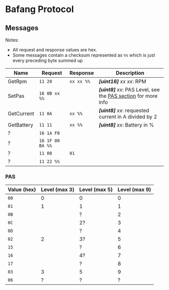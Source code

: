 # Bafang Protocol

## Messages

Notes:

- All request and response values are hex.
- Some messages contain a checksum represented as `%%` which is just every preceding byte summed up

| Name       | Request          | Response   | Description                                                            |
|------------|------------------|------------|------------------------------------------------------------------------|
| GetRpm     | `11 20`          | `xx xx %%` | ***[uint16]** xx xx*: RPM                                              |
| SetPas     | `16 0B xx %%`    |            | ***[uint8]** xx*: PAS Level, see the [PAS section](#PAS) for more info | 
| GetCurrent | `11 0A`          | `xx %%`    | ***[uint8]** xx*: requested current in A divided by 2                  |
| GetBattery | `11 11`          | `xx %%`    | ***[uint8]** xx*: Battery in %                                         |
| ?          | `16 1A F0`       |            |                                                                        |
| ?          | `16 1F 00 BA %%` |            |
| ?          | `11 08`          | `01`       |                                                                        |
| ?          | `11 22 %%`       |            |

### PAS

| Value (hex) | Level (max 3) | Level (max 5) | Level (max 9) |
|-------------|---------------|---------------|---------------|
| `00`        | 0             | 0             | 0             |
| `01`        | 1             | 1             | 1             |
| `0B`        |               | ?             | 2             |
| `0C`        |               | 2?            | 3             |
| `0D`        |               | ?             | 4             |
| `02`        | 2             | 3?            | 5             |
| `15`        |               | ?             | 6             |
| `16`        |               | 4?            | 7             |
| `17`        |               | ?             | 8             |
| `03`        | 3             | 5             | 9             |
| `06`        | ?             | ?             | ?             |

